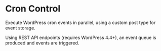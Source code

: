 # Cron Control

Execute WordPress cron events in parallel, using a custom post type for event storage.

Using REST API endpoints (requires WordPress 4.4+), an event queue is produced and events are triggered.